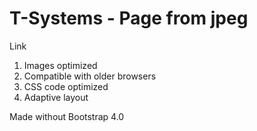 # T-Systems - Page from jpeg
Link
1. Images optimized
2. Compatible with older browsers
3. CSS code optimized
4. Adaptive layout

Made without Bootstrap 4.0


